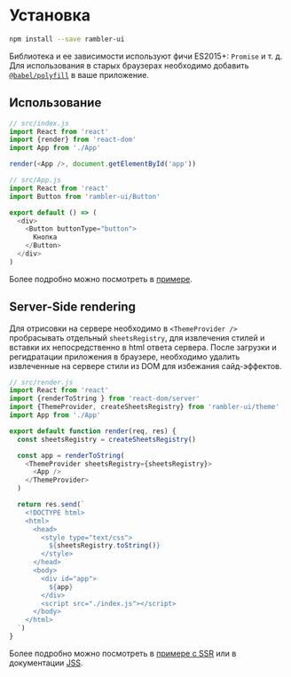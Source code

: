 # Установка

```sh
npm install --save rambler-ui
```

Библиотека и ее зависимости используют фичи ES2015+: `Promise` и т. д. Для использования в старых браузерах необходимо добавить [`@babel/polyfill`](https://babeljs.io/docs/en/babel-polyfill/) в ваше приложение.

## Использование

```js
// src/index.js
import React from 'react'
import {render} from 'react-dom'
import App from './App'

render(<App />, document.getElementById('app'))

// src/App.js
import React from 'react'
import Button from 'rambler-ui/Button'

export default () => (
  <div>
    <Button buttonType="button">
      Кнопка
    </Button>
  </div>
)
```

Более подробно можно посмотреть в [примере](https://github.com/rambler-digital-solutions/rambler-ui/tree/master/examples/simple).

## Server-Side rendering

Для отрисовки на сервере необходимо в `<ThemeProvider />` пробрасывать отдельный `sheetsRegistry`, для извлечения стилей и вставки их непосредственно в html ответа сервера. После загрузки и регидратации приложения в браузере, необходимо удалить извлеченные на сервере стили из DOM для избежания сайд-эффектов.

```js
// src/render.js
import React from 'react'
import {renderToString } from 'react-dom/server'
import {ThemeProvider, createSheetsRegistry} from 'rambler-ui/theme'
import App from './App'

export default function render(req, res) {
  const sheetsRegistry = createSheetsRegistry()

  const app = renderToString(
    <ThemeProvider sheetsRegistry={sheetsRegistry}>
      <App />
    </ThemeProvider>
  )

  return res.send(`
    <!DOCTYPE html>
    <html>
      <head>
        <style type="text/css">
          ${sheetsRegistry.toString()}
        </style>
      </head>
      <body>
        <div id="app">
          ${app}
        </div>
        <script src="./index.js"></script>
      </body>
    </html>
  `)
}
```

Более подробно можно посмотреть в [примере с SSR](https://github.com/rambler-digital-solutions/rambler-ui/tree/master/examples/ssr) или в документации [JSS](https://github.com/cssinjs/jss/blob/master/docs/ssr.md).
